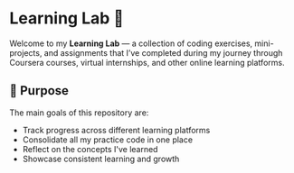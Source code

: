 # Learning Lab 🧪

Welcome to my **Learning Lab** — a collection of coding exercises, mini-projects, and assignments that I’ve completed during my journey through Coursera courses, virtual internships, and other online learning platforms.

## 🎯 Purpose

The main goals of this repository are:

- Track progress across different learning platforms
- Consolidate all my practice code in one place
- Reflect on the concepts I've learned
- Showcase consistent learning and growth



